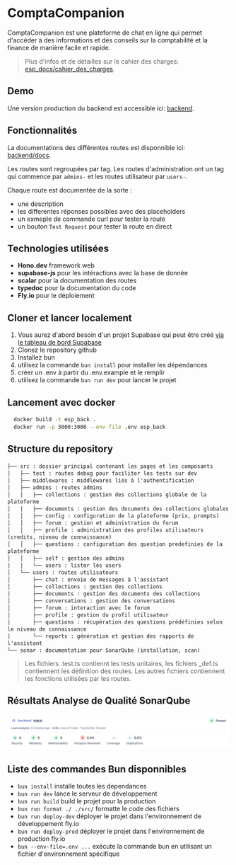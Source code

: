 # ComptaCompanion

ComptaCompanion est une plateforme de chat en ligne qui permet d'accéder à des informations et des conseils sur la comptabilité et la finance de manière facile et rapide.

> Plus d'infos et de détailles sur le cahier des charges: [esp_docs/cahier_des_charges](https://github.com/amiral-e/esp_docs/tree/main/cahier_des_charges).

## Demo

Une version production du backend est accessible ici: [backend](https://cc-back-prod.fly.dev/).

## Fonctionnalités

La documentations des différentes routes est disponnible ici: [backend/docs](https://cc-back-prod.fly.dev/docs).

Les routes sont regroupées par tag. Les routes d'administration ont un tag qui commence par `admins-` et les routes utilisateur par `users-`.

Chaque route est documentée de la sorte :
- une description
- les differentes réponses possibles avec des placeholders
- un exmeple de commande curl pour tester la route
- un bouton `Test Request` pour tester la route en direct

## Technologies utilisées

- **Hono.dev** framework web
- **supabase-js** pour les intéractions avec la base de donnée
- **scalar** pour la documentation des routes
- **typedoc** pour la documentation du code
- **Fly.io** pour le déploiement


## Cloner et lancer localement
1. Vous aurez d'abord besoin d'un projet Supabase qui peut être créé [via le tableau de bord Supabase](https://database.new)
2. Clonez le repository github
3. Installez bun
4. utilisez la commande `bun install` pour installer les dépendances
4. créer un .env à partir du .env.example et le remplir
5. utilisez la commande `bun run dev` pour lancer le projet


## Lancement avec docker

```bash
  docker build -t esp_back .
  docker run -p 3000:3000 --env-file .env esp_back
```

## Structure du repository


```
├── src : dossier principal contenant les pages et les composants
│   ├── test : routes debug pour faciliter les tests sur dev
│   ├── middlewares : middlewares liés à l'authentification
│   ├── admins : routes admins
│   │   ├── collections : gestion des collections globale de la plateforme
|   |   ├── documents : gestion des documents des collections globales
│   │   ├── config : configuration de la plateforme (prix, prompts)
│   │   ├── forum : gestion et administration du forum
│   │   ├── profile : administration des profiles utilisateurs (credits, niveau de connaissance)
│   │   ├── questions : configuration des question predefinies de la plateforme
│   │   ├── self : gestion des admins
|   |   └── users : lister les users
│   └── users : routes utilisateurs
│       ├── chat : envoie de messages à l'assistant
│       ├── collections : gestion des collections
|       ├── documents : gestion des documents des collections
│       ├── conversations : gestion des conversations
│       ├── forum : interaction avec le forum
│       ├── profile : gestion du profil utilisateur
│       ├── questions : récupération des questions prédéfinies selon le niveau de connaissance
|       └── reports : génération et gestion des rapports de l'assistant
└── sonar : documentation pour SonarQube (installation, scan)
```

> Les fichiers .test.ts contiennt les tests unitaires, les fichiers _def.ts contiennent les définition des routes. Les autres fichiers contiennent les fonctions utilisées par les routes.

## Résultats Analyse de Qualité SonarQube

![image](sonar/results.png)

## Liste des commandes Bun disponnibles

- `bun install` installe toutes les dependances
- `bun run dev` lance le serveur de développement
- `bun run build` build le projet pour la production
- `bun run format ./ ./src/` formatte le code des fichiers
- `bun run deploy-dev` déployer le projet dans l'environnement de développement fly.io
- `bun run deploy-prod` déployer le projet dans l'environnement de production fly.io
- `bun --env-file=.env ...` exécute la commande bun en utilisant un fichier d'environnement spécifique